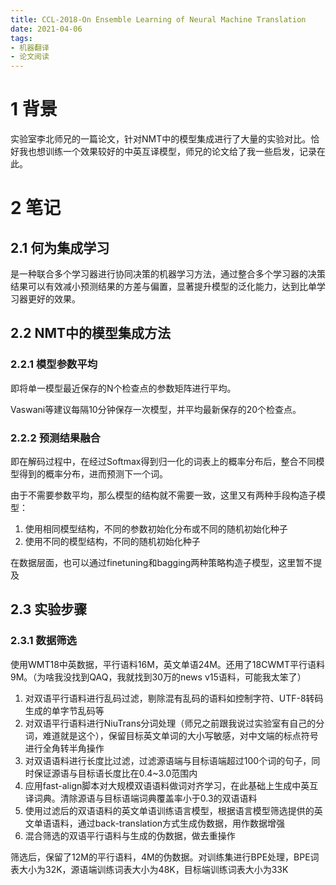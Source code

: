 ```yaml
---
title: CCL-2018-On Ensemble Learning of Neural Machine Translation
date: 2021-04-06
tags:
- 机器翻译
- 论文阅读
---
```


# 1 背景
实验室李北师兄的一篇论文，针对NMT中的模型集成进行了大量的实验对比。恰好我也想训练一个效果较好的中英互译模型，师兄的论文给了我一些启发，记录在此。

# 2 笔记
## 2.1 何为集成学习
是一种联合多个学习器进行协同决策的机器学习方法，通过整合多个学习器的决策结果可以有效减小预测结果的方差与偏置，显著提升模型的泛化能力，达到比单学习器更好的效果。

## 2.2 NMT中的模型集成方法
### 2.2.1 模型参数平均
即将单一模型最近保存的N个检查点的参数矩阵进行平均。

Vaswani等建议每隔10分钟保存一次模型，并平均最新保存的20个检查点。
### 2.2.2 预测结果融合
即在解码过程中，在经过Softmax得到归一化的词表上的概率分布后，整合不同模型得到的概率分布，进而预测下一个词。

由于不需要参数平均，那么模型的结构就不需要一致，这里又有两种手段构造子模型：

1. 使用相同模型结构，不同的参数初始化分布或不同的随机初始化种子
2. 使用不同的模型结构，不同的随机初始化种子

在数据层面，也可以通过finetuning和bagging两种策略构造子模型，这里暂不提及

## 2.3 实验步骤
### 2.3.1 数据筛选
使用WMT18中英数据，平行语料16M，英文单语24M。还用了18CWMT平行语料9M。（为啥我没找到QAQ，我就找到30万的news v15语料，可能我太笨了）

1. 对双语平行语料进行乱码过滤，剔除混有乱码的语料如控制字符、UTF-8转码生成的单字节乱码等
2. 对双语平行语料进行NiuTrans分词处理（师兄之前跟我说过实验室有自己的分词，难道就是这个），保留目标英文单词的大小写敏感，对中文端的标点符号进行全角转半角操作
3. 对双语语料进行长度比过滤，过滤源语端与目标语端超过100个词的句子，同时保证源语与目标语长度比在0.4~3.0范围内
4. 应用fast-align脚本对大规模双语语料做词对齐学习，在此基础上生成中英互译词典。清除源语与目标语端词典覆盖率小于0.3的双语语料
5. 使用过滤后的双语语料的英文单语训练语言模型，根据语言模型筛选提供的英文单语语料，通过back-translation方式生成伪数据，用作数据增强
6. 混合筛选的双语平行语料与生成的伪数据，做去重操作

筛选后，保留了12M的平行语料，4M的伪数据。对训练集进行BPE处理，BPE词表大小为32K，源语端训练词表大小为48K，目标端训练词表大小为33K
